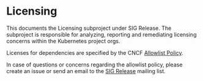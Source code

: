 # Licensing

This documents the Licensing subproject under SIG Release.
The subproject is responsible for analyzing, reporting and remediating
licensing concerns within the Kubernetes project orgs.

Licenses for dependencies are specified by the CNCF [Allowlist Policy].

In case of questions or concerns regarding the allowlist policy,
please create an issue or send an email to the [SIG Release] mailing list.

[Allowlist Policy]: https://github.com/cncf/foundation/blob/master/allowed-third-party-license-policy.md
[SIG Release]: https://groups.google.com/forum/#!forum/kubernetes-sig-release
